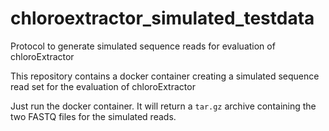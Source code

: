 # chloroextractor_simulated_testdata
Protocol to generate simulated sequence reads for evaluation of chloroExtractor

This repository contains a docker container creating a simulated sequence read set for the evaluation of chloroExtractor

Just run the docker container. It will return a `tar.gz` archive containing the two FASTQ files for the simulated reads.
